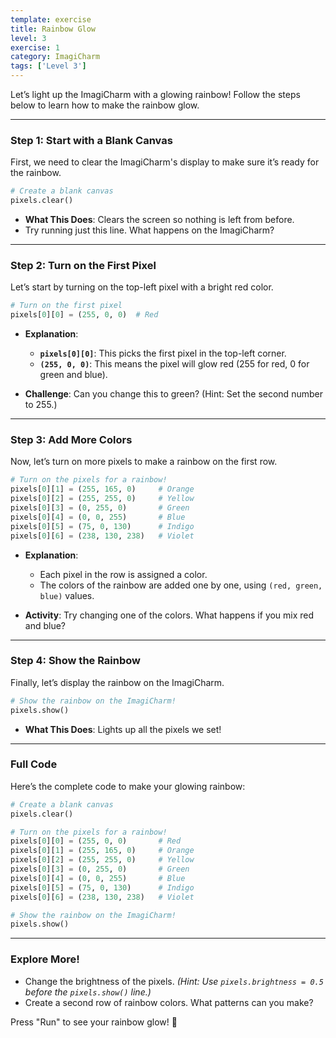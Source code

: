 ```yaml
---
template: exercise
title: Rainbow Glow
level: 3
exercise: 1
category: ImagiCharm
tags: ['Level 3']
---
```


Let’s light up the ImagiCharm with a glowing rainbow! Follow the steps below to learn how to make the rainbow glow.

---

### Step 1: Start with a Blank Canvas
First, we need to clear the ImagiCharm's display to make sure it’s ready for the rainbow.

```python
# Create a blank canvas
pixels.clear()
```

- **What This Does**: Clears the screen so nothing is left from before.
- Try running just this line. What happens on the ImagiCharm?

---

### Step 2: Turn on the First Pixel
Let’s start by turning on the top-left pixel with a bright red color.

```python
# Turn on the first pixel
pixels[0][0] = (255, 0, 0)  # Red
```

- **Explanation**:
  - **`pixels[0][0]`**: This picks the first pixel in the top-left corner.
  - **`(255, 0, 0)`**: This means the pixel will glow red (255 for red, 0 for green and blue).

- **Challenge**: Can you change this to green? (Hint: Set the second number to 255.)

---

### Step 3: Add More Colors
Now, let’s turn on more pixels to make a rainbow on the first row.

```python
# Turn on the pixels for a rainbow!
pixels[0][1] = (255, 165, 0)     # Orange
pixels[0][2] = (255, 255, 0)     # Yellow
pixels[0][3] = (0, 255, 0)       # Green
pixels[0][4] = (0, 0, 255)       # Blue
pixels[0][5] = (75, 0, 130)      # Indigo
pixels[0][6] = (238, 130, 238)   # Violet
```

- **Explanation**:
  - Each pixel in the row is assigned a color.
  - The colors of the rainbow are added one by one, using `(red, green, blue)` values.

- **Activity**: Try changing one of the colors. What happens if you mix red and blue?

---

### Step 4: Show the Rainbow
Finally, let’s display the rainbow on the ImagiCharm.

```python
# Show the rainbow on the ImagiCharm!
pixels.show()
```

- **What This Does**: Lights up all the pixels we set!

---

### Full Code
Here’s the complete code to make your glowing rainbow:

```python
# Create a blank canvas
pixels.clear()

# Turn on the pixels for a rainbow!
pixels[0][0] = (255, 0, 0)       # Red
pixels[0][1] = (255, 165, 0)     # Orange
pixels[0][2] = (255, 255, 0)     # Yellow
pixels[0][3] = (0, 255, 0)       # Green
pixels[0][4] = (0, 0, 255)       # Blue
pixels[0][5] = (75, 0, 130)      # Indigo
pixels[0][6] = (238, 130, 238)   # Violet

# Show the rainbow on the ImagiCharm!
pixels.show()
```

---

### Explore More!
- Change the brightness of the pixels.
  *(Hint: Use `pixels.brightness = 0.5` before the `pixels.show()` line.)*
- Create a second row of rainbow colors. What patterns can you make?

Press "Run" to see your rainbow glow! 🌈
